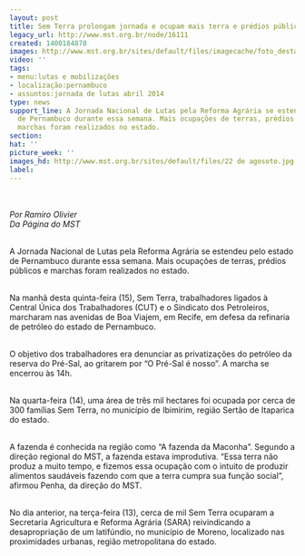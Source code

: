 ```yaml
---
layout: post
title: Sem Terra prolongam jornada e ocupam mais terra e prédios públicos em PE
legacy_url: http://www.mst.org.br/node/16111
created: 1400184878
images: http://www.mst.org.br/sites/default/files/imagecache/foto_destaque/22 de agosoto.jpg
video: ''
tags:
- menu:lutas e mobilizações
- localização:pernambuco
- assuntos:jornada de lutas abril 2014
type: news
support_line: A Jornada Nacional de Lutas pela Reforma Agrária se estendeu pelo estado
  de Pernambuco durante essa semana. Mais ocupações de terras, prédios públicos e
  marchas foram realizados no estado.
section: 
hat: ''
picture_week: ''
images_hd: http://www.mst.org.br/sites/default/files/22 de agosoto.jpg
label: 
---
```

<p><em><br><br>Por Ramiro Olivier<br></em><em>Da Página do MST<br><br type="_moz"></em></p><p>A Jornada Nacional de Lutas pela Reforma Agrária se estendeu pelo estado de Pernambuco durante essa semana. Mais ocupações de terras, prédios públicos e marchas foram realizados no estado.&nbsp;</p><p><br>Na manhã desta quinta-feira (15), Sem Terra, trabalhadores ligados à Central Única dos Trabalhadores (CUT) e o Sindicato dos Petroleiros, marcharam nas avenidas de Boa Viajem, em Recife, em defesa da refinaria de petróleo do estado de Pernambuco.</p><p><br>O objetivo dos trabalhadores era denunciar as privatizações do petróleo da reserva do Pré-Sal, ao gritarem por “O Pré-Sal é nosso”. A marcha se encerrou às 14h.&nbsp;</p><p><br>Na quarta-feira (14), uma área de três mil hectares foi ocupada por cerca de 300 famílias Sem Terra, no município de Ibimirim, região Sertão de Itaparica do estado.&nbsp;</p><p><br>A fazenda é conhecida na região como “A fazenda da Maconha”. Segundo a direção regional do MST, a fazenda estava improdutiva. “Essa terra não produz a muito tempo, e fizemos essa ocupação com o intuito de produzir alimentos saudáveis fazendo com que a terra cumpra sua função social”, afirmou Penha, da direção do MST.</p><p><br>No dia anterior, na terça-feira (13), cerca de mil Sem Terra ocuparam a Secretaria Agricultura e Reforma Agrária (SARA) reivindicando a desapropriação de um latifúndio, no município de Moreno, localizado nas proximidades urbanas, região metropolitana do estado.</p><p>&nbsp;</p><p>&nbsp;</p>
